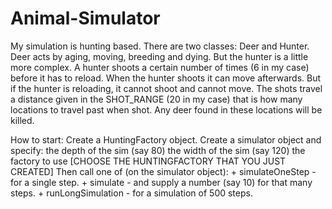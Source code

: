 Animal-Simulator
================

My simulation is hunting based. There are two classes: Deer and Hunter.
Deer acts by aging, moving, breeding and dying. But the hunter is a little more
complex. A hunter shoots a certain number of times (6 in my case) before it has to reload.
When the hunter shoots it can move afterwards. But if the hunter is reloading, it cannot shoot
and cannot move.
The shots travel a distance given in the SHOT_RANGE (20 in my case) that is how many locations
to travel past when shot. Any deer found in these locations will be killed.

How to start:
    Create a HuntingFactory object.
    Create a simulator object and specify:  the depth of the sim (say 80)
                                            the width of the sim (say 120)
                                            the factory to use [CHOOSE THE HUNTINGFACTORY
                                                                THAT YOU JUST CREATED]
    Then call one of (on the simulator object):
        + simulateOneStep - for a single step.
        + simulate - and supply a number (say 10) for that many steps.
        + runLongSimulation - for a simulation of 500 steps.